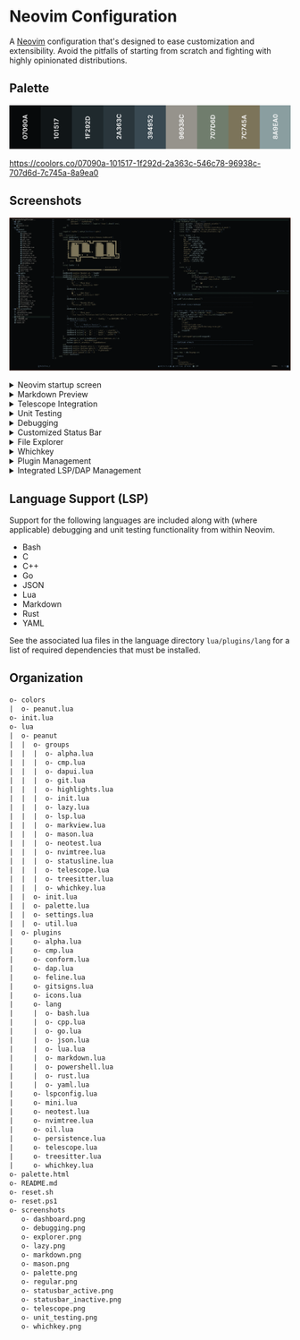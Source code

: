 # Neovim Configuration

A [Neovim] configuration that's designed to ease customization and
extensibility. Avoid the pitfalls of starting from scratch and fighting with
highly opinionated distributions.

## Palette

![Palette](./screenshots/palette.png)

https://coolors.co/07090a-101517-1f292d-2a363c-546c78-96938c-707d6d-7c745a-8a9ea0

## Screenshots

![Regular](./screenshots/regular.png)

<details>
<summary>Neovim startup screen</summary>

![Dashboard](./screenshots/dashboard.png)

</details>

<details>
<summary>Markdown Preview</summary>

![Markdown](./screenshots/markdown.png)

</details>

<details>
<summary>Telescope Integration</summary>

![Telescope](./screenshots/telescope.png)

</details>

<details>
<summary>Unit Testing</summary>

![Unit Testing](./screenshots/unit_testing.png)

</details>

<details>
<summary>Debugging</summary>

![Debugging](./screenshots/debugging.png)

</details>

<details>
<summary>Customized Status Bar</summary>

![Active](./screenshots/statusbar_active.png)
![Inactive](./screenshots/statusbar_inactive.png)

</details>

<details>
<summary>File Explorer</summary>

![Explorer](./screenshots/explorer.png)

</details>

<details>
<summary>Whichkey</summary>

![Explorer](./screenshots/whichkey.png)

</details>

<details>
<summary>Plugin Management</summary>

![Lazy](./screenshots/lazy.png)

</details>

<details>
<summary>Integrated LSP/DAP Management</summary>

![Mason](./screenshots/mason.png)

</details>

## Language Support (LSP)

Support for the following languages are included along with (where applicable)
debugging and unit testing functionality from within Neovim.

- Bash
- C
- C++
- Go
- JSON
- Lua
- Markdown
- Rust
- YAML

See the associated lua files in the language directory `lua/plugins/lang` for a
list of required dependencies that must be installed.

## Organization

```console
o- colors
|  o- peanut.lua
o- init.lua
o- lua
|  o- peanut
|  |  o- groups
|  |  |  o- alpha.lua
|  |  |  o- cmp.lua
|  |  |  o- dapui.lua
|  |  |  o- git.lua
|  |  |  o- highlights.lua
|  |  |  o- init.lua
|  |  |  o- lazy.lua
|  |  |  o- lsp.lua
|  |  |  o- markview.lua
|  |  |  o- mason.lua
|  |  |  o- neotest.lua
|  |  |  o- nvimtree.lua
|  |  |  o- statusline.lua
|  |  |  o- telescope.lua
|  |  |  o- treesitter.lua
|  |  |  o- whichkey.lua
|  |  o- init.lua
|  |  o- palette.lua
|  |  o- settings.lua
|  |  o- util.lua
|  o- plugins
|     o- alpha.lua
|     o- cmp.lua
|     o- conform.lua
|     o- dap.lua
|     o- feline.lua
|     o- gitsigns.lua
|     o- icons.lua
|     o- lang
|     |  o- bash.lua
|     |  o- cpp.lua
|     |  o- go.lua
|     |  o- json.lua
|     |  o- lua.lua
|     |  o- markdown.lua
|     |  o- powershell.lua
|     |  o- rust.lua
|     |  o- yaml.lua
|     o- lspconfig.lua
|     o- mini.lua
|     o- neotest.lua
|     o- nvimtree.lua
|     o- oil.lua
|     o- persistence.lua
|     o- telescope.lua
|     o- treesitter.lua
|     o- whichkey.lua
o- palette.html
o- README.md
o- reset.sh
o- reset.ps1
o- screenshots
   o- dashboard.png
   o- debugging.png
   o- explorer.png
   o- lazy.png
   o- markdown.png
   o- mason.png
   o- palette.png
   o- regular.png
   o- statusbar_active.png
   o- statusbar_inactive.png
   o- telescope.png
   o- unit_testing.png
   o- whichkey.png
```

[neovim]: https://github.com/neovim/neovim
